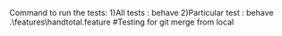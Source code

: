 Command to run the tests:
1)All tests : behave
2)Particular test : behave .\features\handtotal.feature
#Testing for git merge from local
